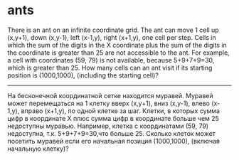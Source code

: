 # ants

There is an ant on an infinite coordinate grid. The ant can move 1 cell up (x,y+1), down (x,y-1), left (x-1,y), right (x+1,y), one cell per step. Cells in which the sum of the digits in the X coordinate plus the sum of the digits in the coordinate is greater than 25 are not accessible to the ant. For example, a cell with coordinates (59, 79) is not available, because 5+9+7+9=30, which is greater than 25. How many cells can an ant visit if its starting position is (1000,1000), (including the starting cell)?

----

На бесконечной координатной сетке находится муравей. 
Муравей может перемещаться на 1 клетку вверх (x,y+1), вниз (x,y-1), 
влево (x-1,y), вправо (x+1,y), по одной клетке за шаг.
Клетки, в которых сумма цифр в координате X плюс сумма цифр в
координате больше чем 25 недоступны муравью.
Например, клетка с координатами (59, 79) недоступна, т.к.
5+9+7+9=30,что больше 25.
Сколько клеток может посетить муравей если его начальная позиция
(1000,1000), (включая начальную клетку)?

